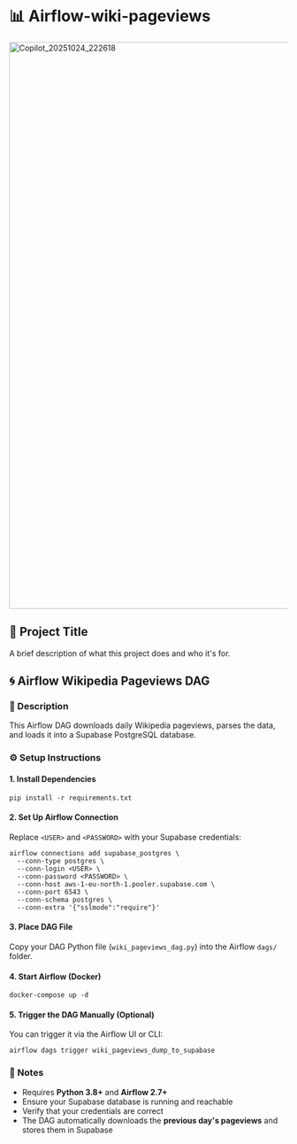 
  <h1>📊 Airflow-wiki-pageviews</h1>
<img width="1536" height="1024" alt="Copilot_20251024_222618" src="https://github.com/user-attachments/assets/7fbdc1bb-2275-4e1a-a27c-76d12acd430a" />


  <h2>📌 Project Title</h2>
  <p>A brief description of what this project does and who it's for.</p>

  <h2>🌀 Airflow Wikipedia Pageviews DAG</h2>

  <h3>📄 Description</h3>
  <p>This Airflow DAG downloads daily Wikipedia pageviews, parses the data, and loads it into a Supabase PostgreSQL database.</p>

  <h3>⚙️ Setup Instructions</h3>

  <h4>1. Install Dependencies</h4>
  <pre><code>pip install -r requirements.txt</code></pre>

  <h4>2. Set Up Airflow Connection</h4>
  <p>Replace <code>&lt;USER&gt;</code> and <code>&lt;PASSWORD&gt;</code> with your Supabase credentials:</p>
  <pre><code>airflow connections add supabase_postgres \
  --conn-type postgres \
  --conn-login &lt;USER&gt; \
  --conn-password &lt;PASSWORD&gt; \
  --conn-host aws-1-eu-north-1.pooler.supabase.com \
  --conn-port 6543 \
  --conn-schema postgres \
  --conn-extra '{"sslmode":"require"}'</code></pre>

  <h4>3. Place DAG File</h4>
  <p>Copy your DAG Python file (<code>wiki_pageviews_dag.py</code>) into the Airflow <code>dags/</code> folder.</p>

  <h4>4. Start Airflow (Docker)</h4>
  <pre><code>docker-compose up -d</code></pre>

  <h4>5. Trigger the DAG Manually (Optional)</h4>
  <p>You can trigger it via the Airflow UI or CLI:</p>
  <pre><code>airflow dags trigger wiki_pageviews_dump_to_supabase</code></pre>

  <h3>🧾 Notes</h3>
  <ul>
    <li>Requires <strong>Python 3.8+</strong> and <strong>Airflow 2.7+</strong></li>
    <li>Ensure your Supabase database is running and reachable</li>
    <li>Verify that your credentials are correct</li>
    <li>The DAG automatically downloads the <strong>previous day's pageviews</strong> and stores them in Supabase</li>
  </ul>

</body>
</html>
